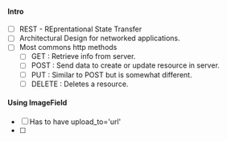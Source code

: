 #### Intro
- [ ] REST - REprentational State Transfer
- [ ] Architectural Design for networked applications.
- [ ] Most commons http methods
  - [ ] GET : Retrieve info from server.
  - [ ] POST : Send data to create or update resource in server.
  - [ ] PUT : Similar to POST but is somewhat different.
  - [ ] DELETE : Deletes a resource.

#### Using ImageField
- [ ] Has to have upload_to='url'
- [ ] 